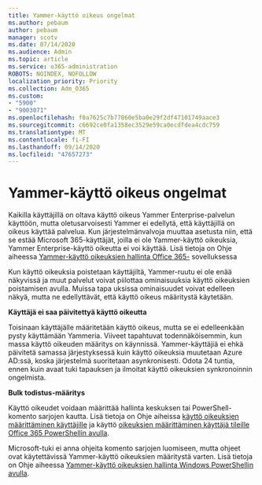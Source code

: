 ```yaml
---
title: Yammer-käyttö oikeus ongelmat
ms.author: pebaum
author: pebaum
manager: scotv
ms.date: 07/14/2020
ms.audience: Admin
ms.topic: article
ms.service: o365-administration
ROBOTS: NOINDEX, NOFOLLOW
localization_priority: Priority
ms.collection: Adm_O365
ms.custom:
- "5900"
- "9003071"
ms.openlocfilehash: f0a7625c7b77860e5ba0e29f2df47101749aace3
ms.sourcegitcommit: c6692ce0fa1358ec3529e59ca0ecdfdea4cdc759
ms.translationtype: MT
ms.contentlocale: fi-FI
ms.lasthandoff: 09/14/2020
ms.locfileid: "47657273"
---
```

# <a name="yammer-licensing-issues"></a>Yammer-käyttö oikeus ongelmat

Kaikilla käyttäjillä on oltava käyttö oikeus Yammer Enterprise-palvelun käyttöön, mutta oletusarvoisesti Yammer ei edellytä, että käyttäjillä on oikeus käyttää palvelua. Kun järjestelmänvalvoja muuttaa asetusta niin, että se estää Microsoft 365-käyttäjät, joilla ei ole Yammer-käyttö oikeuksia, Yammer Enterprise-käyttö oikeutta ei voi käyttää. Lisä tietoja on Ohje aiheessa [Yammer-käyttö oikeuksien hallinta Office 365-](https://docs.microsoft.com/yammer/manage-yammer-users/manage-yammer-licenses-in-office-365) sovelluksessa 

Kun käyttö oikeuksia poistetaan käyttäjiltä, Yammer-ruutu ei ole enää näkyvissä ja muut palvelut voivat piilottaa ominaisuuksia käyttö oikeuksien poistamisen avulla. Muissa tapa uksissa ominaisuudet voivat edelleen näkyä, mutta ne edellyttävät, että käyttö oikeus määritystä käytetään.  

**Käyttäjä ei saa päivitettyä käyttö oikeutta**  

Toisinaan käyttäjälle määritetään käyttö oikeus, mutta se ei edelleenkään pysty käyttämään Yammeria. Viiveet tapahtuvat todennäköisemmin, kun massa käyttö oikeuden määritys on käynnissä. Yammer-käyttäjiä ei ehkä päivitetä samassa järjestyksessä kuin käyttö oikeuksia muutetaan Azure AD:ssä, koska järjestelmä suoritetaan asynkronisesti. Odota 24 tuntia, ennen kuin avaat tuki tapauksen ja ilmoitat käyttö oikeuksien synkronoinnin ongelmista.  

**Bulk todistus-määritys**  

Käyttö oikeudet voidaan määrittää hallinta keskuksen tai PowerShell-komento sarjojen kautta. Lisä tietoja on Ohje aiheissa [käyttö oikeuksien määrittäminen käyttäjille](https://docs.microsoft.com/microsoft-365/admin/manage/assign-licenses-to-users) ja käyttö [oikeuksien määrittäminen käyttäjä tileille Office 365 PowerShellin avulla](https://docs.microsoft.com/office365/enterprise/powershell/assign-licenses-to-user-accounts-with-office-365-powershell). 

Microsoft-tuki ei anna ohjeita komento sarjojen luomiseen, mutta ohjeet ovat käytettävissä Yammer-käyttö oikeuksien määritystä varten. Lisä tietoja on Ohje aiheessa [Yammer-käyttö oikeuksien hallinta Windows PowerShellin avulla](https://docs.microsoft.com/yammer/manage-yammer-users/manage-yammer-licenses-in-office-365#manage-yammer-licenses-by-using-windows-powershell).